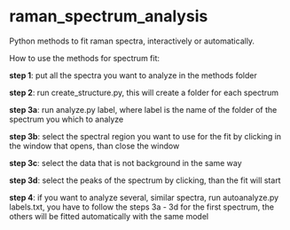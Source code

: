 # raman_spectrum_analysis
Python methods to fit raman spectra, interactively or automatically.

How to use the methods for spectrum fit: 

**step 1**: put all the spectra you want to analyze in the methods folder

**step 2**: run create_structure.py, this will create a folder for each spectrum

**step 3a**: run analyze.py label, where label is the name of the folder of the spectrum you which to analyze

**step 3b**: select the spectral region you want to use for the fit by clicking in the window that opens, than close the window

**step 3c**: select the data that is not background in the same way

**step 3d**: select the peaks of the spectrum by clicking, than the fit will start

**step 4**: if you want to analyze several, similar spectra, run autoanalyze.py labels.txt, you have to follow the steps 3a - 3d for the first spectrum, the others will be fitted automatically with the same model





